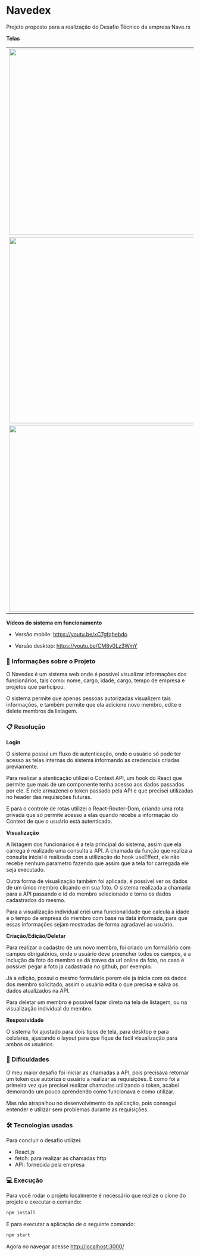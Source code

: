 # Navedex

Projeto proposto para a realização do Desafio Técnico da empresa Nave.rs

**Telas**
<table>
  <tr>
    <td>
    <img src="https://user-images.githubusercontent.com/63053569/113755550-d2e80e80-96e6-11eb-826b-014477dc24d8.png" width="500">
    </td>
    <td>
    <img src="https://user-images.githubusercontent.com/63053569/113755573-da0f1c80-96e6-11eb-88db-17eff7abd68b.png" width="500">
    </td>
  </tr>
  
  <tr>
    <td>
    <img src="https://user-images.githubusercontent.com/63053569/113755596-e2675780-96e6-11eb-93a8-605f9e43041b.png" width="500">
    </td>
    <td>
    <img src="https://user-images.githubusercontent.com/63053569/113755621-ec895600-96e6-11eb-80e0-e7af7c844beb.png" width="500">
    </td>
  </tr>
  
  <tr>
    <td>
    <img src="https://user-images.githubusercontent.com/63053569/113755644-f612be00-96e6-11eb-84ae-47365d989e08.png" width="500">
    </td>
    <td>
    <img src="https://user-images.githubusercontent.com/63053569/113755677-fdd26280-96e6-11eb-8c51-edbab0d27f0e.png" width="500">
    </td>
  </tr>
  
</table>



**Vídeos do sistema em funcionamento**


- Versão mobile: https://youtu.be/xC7gfqhebdo

- Versão desktop: https://youtu.be/CM8y0Lz3WmY

### :page_with_curl: Informações sobre o Projeto

O Navedex é um sistema web onde é possivel visualizar informações dos funcionários, tais como: nome, cargo, idade, cargo, tempo de empresa e projetos que participou.

O sistema permite que apenas pessoas autorizadas visualizem tais informações, e também permite que ela adicione novo membro, edite e delete membros da listagem.

### :clipboard: Resolução

**Login**

O sistema possui um fluxo de autenticação, onde o usuário só pode ter acesso as telas internas do sistema informando as credenciais criadas previamente.

Para realizar a atenticação utilizei o Context API, um hook do React que permite que mais de um componente tenha acesso aos dados passados por ele. E nele armazenei o token passado pela API e que precisei utilizadas no header das requisições futuras.

E para o controle de rotas utilizei o React-Router-Dom, criando uma rota privada que só permite acesso a elas quando recebe a informação do Context de que o usuário está autenticado.

**Visualização**

A listagem dos funcionários é a tela principal do sistema, assim que ela carrega é realizado uma consulta a API. A chamada da função que realiza a consulta inicial é realizada com a utilização do hook useEffect, ele não recebe nenhum parametro fazendo que assim que a tela for carregada ele seja executado.

Outra forma de visualização também foi aplicada, é possivel ver os dados de um único membro clicando em sua foto. O sistema realizada a chamada para a API passando o id do membro selecionado e torna os dados cadastrados do mesmo.

Para a visualização individual criei uma funcionalidade que calcula a idade e o tempo de empresa do membro com base na data informada, para que essas informações sejam mostradas de forma agradavel ao usuário.

**Criação/Edição/Deletar**

Para realizar o cadastro de um novo membro, foi criado um formalário com campos obrigatórios, onde o usuário deve preencher todos os campos, e a inclução da foto do membro se dá traves da url online da foto, no caso é possivel pegar a foto ja cadastrada no github, por exemplo.

Já a edição, possui o mesmo formulário porem ele ja inicia com os dados dos membro solicitado, assim o usuário edita o que precisa e salva os dados atualizados na API.

Para deletar um membro é possivel fazer direto na tela de listagem, ou na visualização individual do membro.


**Resposividade**

O sistema foi ajustado para dois tipos de tela, para desktop e para celulares, ajustando o layout para que fique de facil visualização para ambos os usuários.


### :running: Dificuldades

O meu maior desafio foi iniciar as chamadas a API, pois precisava retornar um token que autoriza o usuário a realizar as requisições. E como foi a primeira vez que precisei realizar chamadas utilizando o token, acabei demorando um pouco aprendendo como funcionava e como utilizar.

Mas não atrapalhou no desenvolvimento da aplicação, pois consegui entender e utilizar sem problemas durante as requisições.


### :hammer_and_wrench: Tecnologias usadas

Para concluir o desafio utilizei:
- React.js
- fetch: para realizar as chamadas http
- API: fornecida pela empresa

### :computer: Execução

Para você rodar o projeto localmente é necessário que realize o clone do projeto e executar o comando:

```bash
npm install
```

E para executar a aplicação de o seguinte comando:

```bash
npm start
```

Agora no navegar acesse [http://localhost:3000/](http://localhost:3000/)




